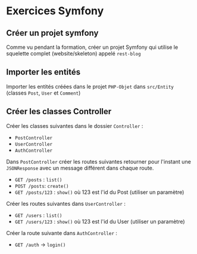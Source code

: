 # Exercices Symfony

## Créer un projet symfony

Comme vu pendant la formation, créer un projet Symfony qui utilise le squelette complet (website/skeleton) appelé `rest-blog`

## Importer les entités

Importer les entités créées dans le projet `PHP-Objet` dans `src/Entity` (classes `Post`, `User` et `Comment`)

## Créer les classes Controller

Créer les classes suivantes dans le dossier `Controller` :

- `PostController`
- `UserController`
- `AuthController`

Dans `PostController` créer les routes suivantes retourner pour l'instant une `JSONResponse` avec un message différent dans chaque route.

- `GET /posts` : `list()`
- `POST /posts`: `create()`
- `GET /posts/123` : `show()` où 123 est l'id du Post (utiliser un paramètre)


Créer les routes suivantes dans `UserController` :

- `GET /users` : `list()`
- `GET /users/123` : `show()` où 123 est l'id du User (utiliser un paramètre)

Créer la route suivante dans `AuthController` :

- `GET /auth` -> `login()`


